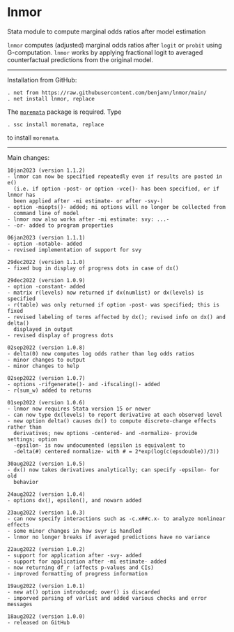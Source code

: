 # lnmor
Stata module to compute marginal odds ratios after model estimation

`lnmor` computes (adjusted) marginal odds ratios after `logit` or `probit`
using G-computation. `lnmor` works by applying fractional logit to averaged
counterfactual predictions from the original model.

---

Installation from GitHub:

    . net from https://raw.githubusercontent.com/benjann/lnmor/main/
    . net install lnmor, replace

The [`moremata`](https://github.com/benjann/moremata) package is required.
Type

    . ssc install moremata, replace

to install `moremata`.

---

Main changes:

    10jan2023 (version 1.1.2)
    - lnmor can now be specified repeatedly even if results are posted in e()
      (i.e. if option -post- or option -vce()- has been specified, or if lnmor has
      been applied after -mi estimate- or after -svy-)
    - option -miopts()- added; mi options will no longer be collected from
      command line of model
    - lnmor now also works after -mi estimate: svy: ...-
    - -or- added to program properties

    06jan2023 (version 1.1.1)
    - option -notable- added
    - revised implementation of support for svy

    29dec2022 (version 1.1.0)
    - fixed bug in display of progress dots in case of dx()

    29dec2022 (version 1.0.9)
    - option -constant- added
    - matrix r(levels) now returned if dx(numlist) or dx(levels) is specified
    - r(table) was only returned if option -post- was specified; this is fixed
    - revised labeling of terms affected by dx(); revised info on dx() and delta()
      displayed in output
    - revised display of progress dots

    02sep2022 (version 1.0.8)
    - delta(0) now computes log odds rather than log odds ratios
    - minor changes to output
    - minor changes to help

    02sep2022 (version 1.0.7)
    - options -rifgenerate()- and -ifscaling()- added
    - r(sum_w) added to returns
    
    01sep2022 (version 1.0.6)
    - lnmor now requires Stata version 15 or newer
    - can now type dx(levels) to report derivative at each observed level
    - new option delta() causes dx() to compute discrete-change effects rather than
      derivatives; new options -centered- and -normalize- provide settings; option
      -epsilon- is now undocumented (epsilon is equivalent to
      -delta(#) centered normalize- with # = 2*exp(log(c(epsdouble))/3))

    30aug2022 (version 1.0.5)
    - dx() now takes derivatives analytically; can specify -epsilon- for old
      behavior
    
    24aug2022 (version 1.0.4)
    - options dx(), epsilon(), and nowarn added

    23aug2022 (version 1.0.3)
    - can now specify interactions such as -c.x##c.x- to analyze nonlinear effects
    - some minor changes in how svyr is handled
    - lnmor no longer breaks if averaged predictions have no variance

    22aug2022 (version 1.0.2)
    - support for application after -svy- added
    - support for application after -mi estimate- added
    - now returning df_r (affects p-values and CIs)
    - improved formatting of progress information

    19aug2022 (version 1.0.1)
    - new at() option introduced; over() is discarded
    - imporved parsing of varlist and added various checks and error messages

    18aug2022 (version 1.0.0)
    - released on GitHub
